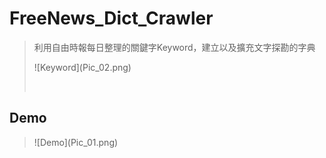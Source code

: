 # FreeNews_Dict_Crawler
> 利用自由時報每日整理的關鍵字Keyword，建立以及擴充文字探勘的字典
> <p>![Keyword](Pic_02.png)
> <p>
> <br>

## Demo
> <p>![Demo](Pic_01.png)
